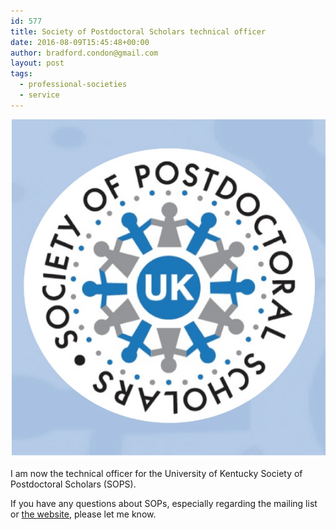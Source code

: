 ```yaml
---
id: 577
title: Society of Postdoctoral Scholars technical officer
date: 2016-08-09T15:45:48+00:00
author: bradford.condon@gmail.com
layout: post
tags:
  - professional-societies
  - service
---
```

<img class="size-full wp-image-578" src="/wp-content/uploads/2016/08/Screen-Shot-2016-08-09-at-11.44.33-AM.png" sizes="(max-width: 562px) 100vw, 562px" data-recalc-dims="1" />

I am now the technical officer for the University of Kentucky Society of Postdoctoral Scholars (SOPS).

If you have any questions about SOPs, especially regarding the mailing list or [the website](http://sops.as.uky.edu/), please let me know.
